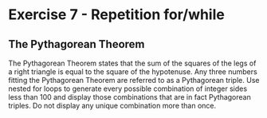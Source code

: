 # Exercise 7 - Repetition for/while

## The Pythagorean Theorem

The Pythagorean Theorem states that the sum of the squares of the legs of a right triangle is equal to the square of the hypotenuse. Any three numbers fitting the Pythagorean Theorem are referred to as a Pythagorean triple. Use nested for loops to generate every possible combination of integer sides less than 100 and display those combinations that are in fact Pythagorean triples. Do not display any unique combination more than once.
